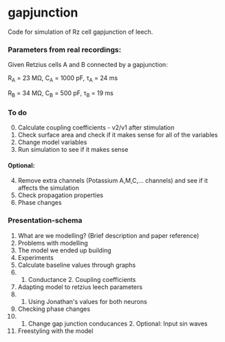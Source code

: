 # gapjunction

Code for simulation of Rz cell gapjunction of leech.

### Parameters from real recordings:
Given Retzius cells A and B connected by a gapjunction:

R<sub>A</sub> = 23 MΩ,
C<sub>A</sub> = 1000 pF,
τ<sub>A</sub> = 24 ms

R<sub>B</sub> = 34 MΩ,
C<sub>B</sub> = 500 pF,
τ<sub>B</sub> = 19 ms


### To do
0. Calculate coupling coefficients - v2/v1 after stimulation 
1. Check surface area and check if it makes sense for all of the variables
2. Change model variables
3. Run simulation to see if it makes sense
#### Optional:
4. Remove extra channels (Potassium A,M,C,... channels) and see if it affects the simulation
5. Check propagation properties 
6. Phase changes

### Presentation-schema

1. What are we modelling? (Brief description and paper reference)
2. Problems with modelling
3. The model we ended up building
4. Experiments
5. Calculate baseline values through graphs
6.   1. Conductance
            2. Coupling coefficients
7. Adapting model to retzius leech parameters
8.   1. Using Jonathan's values for both neurons
9. Checking phase changes
10.   1. Change gap junction conducances
             2. Optional: Input sin waves
11. Freestyling with the model

